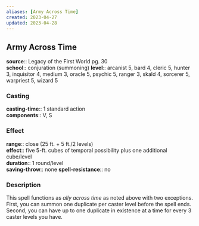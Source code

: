 ```yaml
---
aliases: [Army Across Time]
created: 2023-04-27
updated: 2023-04-28
---
```


## Army Across Time

**source**:: Legacy of the First World pg. 30  
**school**:: conjuration (summoning)
**level**:: arcanist 5, bard 4, cleric 5, hunter 3, inquisitor 4, medium 3, oracle 5, psychic 5, ranger 3, skald 4, sorcerer 5, warpriest 5, wizard 5

### Casting

**casting-time**:: 1 standard action  
**components**:: V, S

### Effect

**range**:: close (25 ft. + 5 ft./2 levels)  
**effect**:: five 5-ft. cubes of temporal possibility plus one additional cube/level  
**duration**:: 1 round/level  
**saving-throw**:: none
**spell-resistance**:: no

### Description

This spell functions as *ally across time* as noted above with two exceptions. First, you can summon one duplicate per caster level before the spell ends. Second, you can have up to one duplicate in existence at a time for every 3 caster levels you have.
